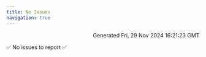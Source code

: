 ```yaml
---
title: No Issues
navigation: true
---
```


<p style="text-align:right;color:#cccs">
Generated Fri, 29 Nov 2024 16:21:23 GMT
</p>
<p>✅ No issues to report ✅</p>



